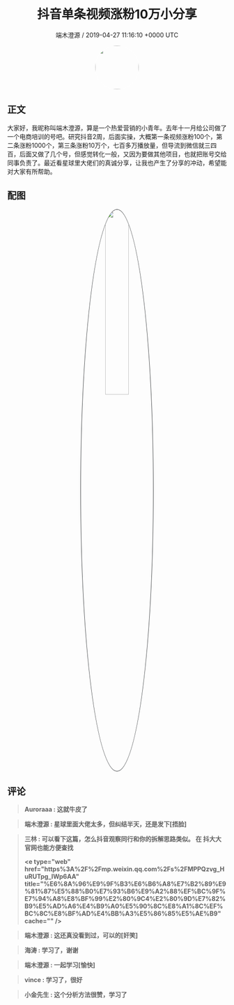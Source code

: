 <h1 align="center">抖音单条视频涨粉10万小分享</h1>
<p align="center">
    <a>端木澄源 / 2019-04-27 11:16:10 &#43;0000 UTC</a>
</p>

<div align="center">
    <img src="https://images.zsxq.com/FpZiv-DXKEhxisQi47HFPX0MqV4a?e=1590940799&amp;token=kIxbL07-8jAj8w1n4s9zv64FuZZNEATmlU_Vm6zD:aNfmt87Ca_vilezkQGHXVLgFMXE=" width="100" height="100" style="border:1px solid;border-radius:50%; color:#ffffff"/>
</div>

## 正文

<div>
 大家好，我昵称叫端木澄源，算是一个热爱营销的小青年。去年十一月给公司做了一个电商培训的号吧。研究抖音2周，后面实操，大概第一条视频涨粉100个，第二条涨粉1000个，第三条涨粉10万个，七百多万播放量，但导流到微信就三四百，后面又做了几个号，但感觉转化一般，又因为要做其他项目，也就把账号交给同事负责了。最近看星球里大佬们的真诚分享，让我也产生了分享的冲动，希望能对大家有所帮助。
</div>

## 配图
<div class="image" align="center">

<img src="https://images.zsxq.com/Fnk0guc0a8lNG7wwTxoqdQLiZmW1?imageMogr2/auto-orient/thumbnail/800x/format/jpg/blur/1x0/quality/75&amp;e=1590940799&amp;token=kIxbL07-8jAj8w1n4s9zv64FuZZNEATmlU_Vm6zD:sd4BxoJJ-xjcAXH4U_N9wBMQeuM=" width="33%" height="33%" style="border:1px solid;border-radius:50%; color:#3c3f41"/>

</div>

## 评论

<div align="left">
<div>

<blockquote >
<span> <strong>Auroraaa : 这就牛皮了 </strong></span>
</blockquote>

<blockquote >
<span> <strong>端木澄源 : 星球里面大佬太多，但纠结半天，还是发下[捂脸] </strong></span>
</blockquote>

<blockquote >
<span> <strong>三林 : 可以看下这篇，怎么抖音观察同行和你的拆解思路类似。 在 抖大大 官网也能方便查找 

&lt;e type=&#34;web&#34; href=&#34;https%3A%2F%2Fmp.weixin.qq.com%2Fs%2FMPPQzvg_HuRUTpg_IWp6AA&#34; title=&#34;%E6%8A%96%E9%9F%B3%E6%B6%A8%E7%B2%89%E9%81%87%E5%88%B0%E7%93%B6%E9%A2%88%EF%BC%9F%E7%94%A8%E8%BF%99%E2%80%9C4%E2%80%9D%E7%82%B9%E5%AD%A6%E4%B9%A0%E5%90%8C%E8%A1%8C%EF%BC%8C%E8%BF%AD%E4%BB%A3%E5%86%85%E5%AE%B9&#34; cache=&#34;&#34; /&gt; </strong></span>
</blockquote>

<blockquote >
<span> <strong>端木澄源 : 这还真没看到过，可以的[奸笑] </strong></span>
</blockquote>

<blockquote >
<span> <strong>海涛 : 学习了，谢谢 </strong></span>
</blockquote>

<blockquote >
<span> <strong>端木澄源 : 一起学习[愉快] </strong></span>
</blockquote>

<blockquote >
<span> <strong>vince : 学习了，很好 </strong></span>
</blockquote>

<blockquote >
<span> <strong>小金先生 : 这个分析方法很赞，学习了 </strong></span>
</blockquote>

</div>
</div>